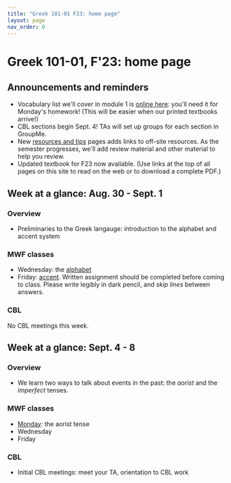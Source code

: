 ```yaml
---
title: "Greek 101-01 F23: home page"
layout: page
nav_order: 0
---
```




# Greek 101-01, F'23: home page



## Announcements and reminders

- Vocabulary list we'll cover in module 1 is [online here](https://hellenike.github.io/textbook/review/module1-review/vocabulary/): you'll need it for Monday's homework!  (This will be easier when our printed textbooks arrive!)
- CBL sections begin Sept. 4! TAs will set up groups for each section in GroupMe.
- New [resources and tips](./resources/) pages adds links to off-site resources.  As the semester progresses, we'll add review material and other material to help you review.
- Updated textbook for F23 now available. (Use links at the top of all pages on this site to read on the web or to download a complete PDF.)




## Week at a glance: Aug. 30 - Sept. 1

### Overview

- Preliminaries to the Greek langauge: introduction to the alphabet and accent system

### MWF classes

- Wednesday: the [alphabet](./classes/module1/intro/)
- Friday: [accent](./classes/module1/accent/). Written assignment should be completed before coming to class. Please write legibly in dark pencil, and *skip lines* between answers.


### CBL

No CBL meetings this week.



## Week at a glance: Sept. 4 - 8

### Overview

- We learn two ways to talk about events in the past: the *aorist* and the *imperfect* tenses.


### MWF classes

- [Monday](./classes/module1/aorist/): the aorist tense
- Wednesday
- Friday



### CBL

- Initial CBL meetings: meet your TA, orientation to CBL work
